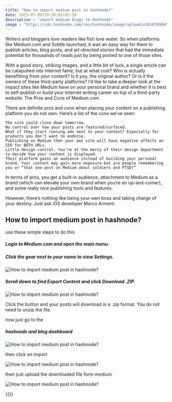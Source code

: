 ```yaml
---
title: "How to import medium post in hashnode?"
date: 2021-07-09T20:26:01+05:30
description : "import medium blogs to Hashnode"
image : "https://cdn.hashnode.com/res/hashnode/image/upload/v1616749945669/2f-HgBB7R.png?w=1600&h=840&fit=crop&crop=entropy&auto=compress"
---
```


Writers and bloggers love readers like fish love water. So when platforms like Medium.com and Svbtle launched, it was an easy way for them to publish articles, blog posts, and art-directed stories that had the immediate potential for thousands of reads just by being posted to one of those sites.

With a good story, striking images, and a little bit of luck, a single article can be catapulted into Internet fame, but at what cost? Who is actually benefitting from your content? Is it you, the original author? Or is it the owners of these third-party platforms? I’d like to take a deeper look at the impact sites like Medium have on your personal brand and whether it is best to self-publish or build your Internet writing career on top of a third-party website.
The Pros and Cons of Medium.com

There are definite pros and cons when placing your content on a publishing platform you do not own. Here’s a list of the cons we’ve seen:

    The site could close down tomorrow.
    No control over how your posts are featured/surfaced.
    What if they start running ads next to your content? Especially for products you don’t want to endorse.
    Publishing on Medium then your own site will have negative affects on SEO for BOTH URLs.
    Little design control. You’re at the mercy of their design department to decide how your content is displayed.
    Their platform gains an audience instead of building your personal brand. Your content may gain more exposure but are people remembering you or “that one post on Medium about soldiers and PTSD?”

In terms of pros, you get a built-in audience, attachment to Medium as a brand (which can elevate your own brand when you’re an up-and-comer), and some really nice publishing tools and features.

However, there’s nothing like being your own boss and taking charge of your destiny. Just ask iOS developer Marco Arment:

## How to import medium post in hashnode?

use these simple steps to do this

##### Login to Medium.com and open the main menu.
##### Click the gear next to your name to view Settings.

![How to import medium post in hashnode?](https://cdn.hashnode.com/res/hashnode/image/upload/v1616749378527/BBpHibKDM.jpeg)

##### Scroll down to find Export Content and click Download .ZIP.

![How to import medium post in hashnode?](https://cdn.hashnode.com/res/hashnode/image/upload/v1616749413859/iv7qXiCmk.jpeg)

Click the button and your posts will download in a .zip format. You do not need to unzip the file.

now just go to the

##### hashnode and blog dashboard

![How to import medium post in hashnode?](https://cdn.hashnode.com/res/hashnode/image/upload/v1616749539937/9gjQmIMFC.png)
 
then click on import

![How to import medium post in hashnode?](https://cdn.hashnode.com/res/hashnode/image/upload/v1616749580763/prtu5mD9a.png)

then just upload the downloaded file form medium

![How to import medium post in hashnode?](https://cdn.hashnode.com/res/hashnode/image/upload/v1616749648671/wcqXgZq-j.png)

{{<blog-post-ad>}}
